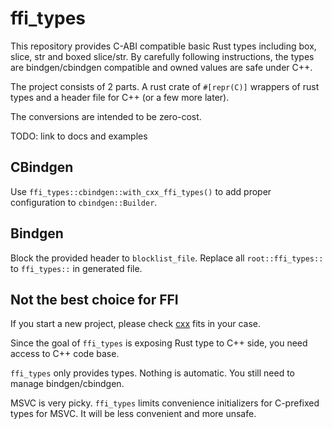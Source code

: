 # ffi_types

This repository provides C-ABI compatible basic Rust types including box, slice, str and boxed slice/str.
By carefully following instructions, the types are bindgen/cbindgen compatible and owned values are safe under C++.

The project consists of 2 parts.
A rust crate of `#[repr(C)]` wrappers of rust types and a header file for C++ (or a few more later).

The conversions are intended to be zero-cost.

TODO: link to docs and examples

## CBindgen

Use `ffi_types::cbindgen::with_cxx_ffi_types()` to add proper configuration to `cbindgen::Builder`.

## Bindgen

Block the provided header to `blocklist_file`.
Replace all `root::ffi_types::` to `ffi_types::` in generated file.

## Not the best choice for FFI

If you start a new project, please check [cxx](https://cxx.rs/) fits in your case.

Since the goal of `ffi_types` is exposing Rust type to C++ side, you need access to C++ code base.

`ffi_types` only provides types. Nothing is automatic. You still need to manage bindgen/cbindgen.

MSVC is very picky. `ffi_types` limits convenience initializers for C-prefixed types for MSVC. It will be less convenient and more unsafe.
